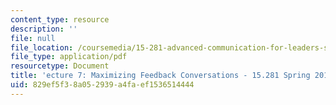 ```yaml
---
content_type: resource
description: ''
file: null
file_location: /coursemedia/15-281-advanced-communication-for-leaders-spring-2016/829ef5f38a052939a4faef1536514444_MIT15_281S16_Lec7.pdf
file_type: application/pdf
resourcetype: Document
title: 'ecture 7: Maximizing Feedback Conversations - 15.281 Spring 2016'
uid: 829ef5f3-8a05-2939-a4fa-ef1536514444
---
```

